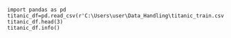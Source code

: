 <pre>
<code>
import pandas as pd
titanic_df=pd.read_csv(r'C:\Users\user\Data_Handling\titanic_train.csv')
titanic_df.head(3)
titanic_df.info()
</code>
</pre>

